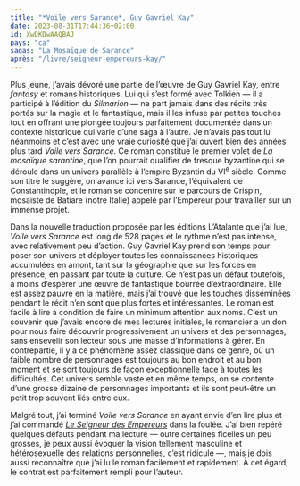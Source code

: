 ```yaml
---
title: "*Voile vers Sarance*, Guy Gavriel Kay"
date: 2023-08-31T17:44:36+02:00
id: XwDKDwAAQBAJ
pays: "ca"
sagas: "La Mosaïque de Sarance"
après: "/livre/seigneur-empereurs-kay/"
---
```


Plus jeune, j’avais dévoré une partie de l’œuvre de Guy Gavriel Kay, entre *fantasy* et romans historiques. Lui qui s’est formé avec Tolkien — il a participé à l’édition du *Silmarion* — ne part jamais dans des récits très portés sur la magie et le fantastique, mais il les infuse par petites touches tout en offrant une plongée toujours parfaitement documentée dans un contexte historique qui varie d’une saga à l’autre. Je n’avais pas tout lu néanmoins et c’est avec une vraie curiosité que j’ai ouvert bien des années plus tard *Voile vers Sarance*. Ce roman constitue le premier volet de *La mosaïque sarantine*, que l’on pourrait qualifier de fresque byzantine qui se déroule dans un univers parallèle à l’empire Byzantin du VI<sup>e</sup> siècle. Comme son titre le suggère, on avance ici vers Sarance, l’équivalent de Constantinople, et le roman se concentre sur le parcours de Crispin, mosaïste de Batiare (notre Italie) appelé par l’Empereur pour travailler sur un immense projet. 

Dans la nouvelle traduction proposée par les éditions L’Atalante que j’ai lue, *Voile vers Sarance* est long de 528 pages et le rythme n’est pas intense, avec relativement peu d’action. Guy Gavriel Kay prend son temps pour poser son univers et déployer toutes les connaissances historiques accumulées en amont, tant sur la géographie que sur les forces en présence, en passant par toute la culture. Ce n’est pas un défaut toutefois, à moins d’espérer une œuvre de fantastique bourrée d’extraordinaire. Elle est assez pauvre en la matière, mais j’ai trouvé que les touches disséminées pendant le récit n’en sont que plus fortes et intéressantes. Le roman est facile à lire à condition de faire un minimum attention aux noms. C’est un souvenir que j’avais encore de mes lectures initiales, le romancier a un don pour nous faire découvrir progressivement un univers et des personnages, sans ensevelir son lecteur sous une masse d’informations à gérer. En contrepartie, il y a ce phénomène assez classique dans ce genre, où un faible nombre de personnages est toujours au bon endroit et au bon moment et se sort toujours de façon exceptionnelle face à toutes les difficultés. Cet univers semble vaste et en même temps, on se contente d’une grosse dizaine de personnages importants et ils sont peut-être un petit trop souvent liés entre eux. 

Malgré tout, j’ai terminé *Voile vers Sarance* en ayant envie d’en lire plus et j’ai commandé [*Le Seigneur des Empereurs*](https://nicolasfurno.fr/livre/seigneur-empereurs-kay/) dans la foulée. J’ai bien repéré quelques défauts pendant ma lecture — outre certaines ficelles un peu grosses, je peux aussi évoquer la vision tellement masculine et hétérosexuelle des relations personnelles, c’est ridicule —, mais je dois aussi reconnaître que j’ai lu le roman facilement et rapidement. À cet égard, le contrat est parfaitement rempli pour l’auteur. 

